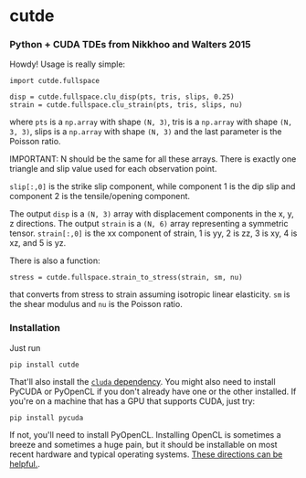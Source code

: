 # cutde

### Python + CUDA TDEs from Nikkhoo and Walters 2015

Howdy! Usage is really simple:

```
import cutde.fullspace

disp = cutde.fullspace.clu_disp(pts, tris, slips, 0.25)
strain = cutde.fullspace.clu_strain(pts, tris, slips, nu)
```

where `pts` is a `np.array` with shape `(N, 3)`, tris is a `np.array` with shape `(N, 3, 3)`, 
slips is a `np.array` with shape `(N, 3)` and the last parameter is the Poisson ratio. 

IMPORTANT: N should be the same for all these arrays. There is exactly one triangle and slip value used for each observation point. 

`slip[:,0]` is the strike slip component, while component 1 is the dip slip and component 2 is the tensile/opening component.

The output `disp` is a `(N, 3)` array with displacement components in the x, y, z directions. The output `strain` is a `(N, 6)` array representing a symmetric tensor. `strain[:,0]` is the xx component of strain, 1 is yy, 2 is zz, 3 is xy, 4 is xz, and 5 is  yz.

There is also a function:

```
stress = cutde.fullspace.strain_to_stress(strain, sm, nu)
```

that converts from stress to strain assuming isotropic linear elasticity. `sm` is the shear modulus and `nu` is the Poisson ratio.

### Installation

Just run 
```
pip install cutde
```

That'll also install the [`cluda` dependency](https://github.com/tbenthompson/cluda). You might also need to install PyCUDA or PyOpenCL if you don't already have one or the other installed. If you're on a machine that has a GPU that supports CUDA, just try:

```
pip install pycuda
```

If not, you'll need to install PyOpenCL. Installing OpenCL is sometimes a breeze and sometimes a huge pain, but it should be installable on most recent hardware and typical operating systems. [These directions can be helpful.](https://documen.tician.de/pyopencl/misc.html). 
